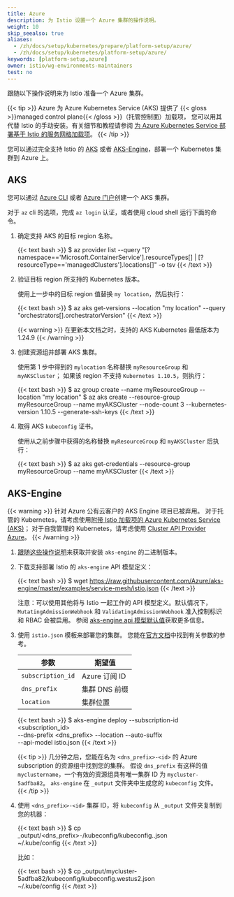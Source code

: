 ```yaml
---
title: Azure
description: 为 Istio 设置一个 Azure 集群的操作说明。
weight: 10
skip_seealso: true
aliases:
  - /zh/docs/setup/kubernetes/prepare/platform-setup/azure/
  - /zh/docs/setup/kubernetes/platform-setup/azure/
keywords: [platform-setup,azure]
owner: istio/wg-environments-maintainers
test: no
---
```


跟随以下操作说明来为 Istio 准备一个 Azure 集群。

{{< tip >}}
Azure 为 Azure Kubernetes Service (AKS) 提供了
{{< gloss >}}managed control plane{{< /gloss >}}（托管控制面）加载项，
您可以用其代替 Istio 的手动安装。有关细节和教程请参阅
[为 Azure Kubernetes Service 部署基于 Istio 的服务网格加载项](https://learn.microsoft.com/zh-cn/azure/aks/istio-deploy-addon)。
{{< /tip >}}

您可以通过完全支持 Istio 的 [AKS](https://azure.microsoft.com/zh-cn/services/kubernetes-service/)
或者 [AKS-Engine](https://github.com/azure/aks-engine)，部署一个 Kubernetes 集群到 Azure 上。

## AKS

您可以通过 [Azure CLI](https://learn.microsoft.com/zh-cn/azure/aks/learn/quick-kubernetes-deploy-cli)
或者 [Azure 门户](https://docs.microsoft.com/zh-cn/azure/aks/learn/quick-kubernetes-deploy-portal)创建一个 AKS 集群。

对于 `az` cli 的选项，完成 `az login` 认证，或者使用 cloud shell 运行下面的命令。

1. 确定支持 AKS 的目标 region 名称。

    {{< text bash >}}
    $ az provider list --query "[?namespace=='Microsoft.ContainerService'].resourceTypes[] | [?resourceType=='managedClusters'].locations[]" -o tsv
    {{< /text >}}

1. 验证目标 region 所支持的 Kubernetes 版本。

    使用上一步中的目标 region 值替换 `my location`，然后执行：

    {{< text bash >}}
    $ az aks get-versions --location "my location" --query "orchestrators[].orchestratorVersion"
    {{< /text >}}

    {{< warning >}}
    在更新本文档之时，支持的 AKS Kubernetes 最低版本为 1.24.9
    {{< /warning >}}

1. 创建资源组并部署 AKS 集群。

    使用第 1 步中得到的 `mylocation` 名称替换 `myResourceGroup` 和 `myAKSCluster`；
    如果该 region 不支持 `Kubernetes 1.10.5`，则执行：

    {{< text bash >}}
    $ az group create --name myResourceGroup --location "my location"
    $ az aks create --resource-group myResourceGroup --name myAKSCluster --node-count 3 --kubernetes-version 1.10.5 --generate-ssh-keys
    {{< /text >}}

1. 取得 AKS `kubeconfig` 证书。

    使用从之前步骤中获得的名称替换 `myResourceGroup` 和 `myAKSCluster` 后执行：

    {{< text bash >}}
    $ az aks get-credentials --resource-group myResourceGroup --name myAKSCluster
    {{< /text >}}

## AKS-Engine

{{< warning >}}
针对 Azure 公有云客户的 AKS Engine 项目已被弃用。
对于托管的 Kubernetes，请考虑使用[附带 Istio 加载项的 Azure Kubernetes Service (AKS)](https://learn.microsoft.com/zh-cn/azure/aks/istio-about)；
对于自我管理的 Kubernetes，请考虑使用 [Cluster API Provider Azure](https://github.com/kubernetes-sigs/cluster-api-provider-azure)。
{{< /warning >}}

1. [跟随这些操作说明](https://github.com/Azure/aks-engine/blob/master/docs/tutorials/quickstart.md#install-aks-engine)来获取并安装 `aks-engine` 的二进制版本。

1. 下载支持部署 Istio 的 `aks-engine` API 模型定义：

    {{< text bash >}}
    $ wget https://raw.githubusercontent.com/Azure/aks-engine/master/examples/service-mesh/istio.json
    {{< /text >}}

    注意：可以使用其他将与 Istio 一起工作的 API 模型定义。默认情况下，
    `MutatingAdmissionWebhook` 和 `ValidatingAdmissionWebhook` 准入控制标识和 RBAC 会被启用。
    参阅 [aks-engine api 模型默认值](https://github.com/Azure/aks-engine/blob/master/docs/topics/clusterdefinitions.md)获取更多信息。

1. 使用 `istio.json` 模板来部署您的集群。
   您能在[官方文档](https://github.com/Azure/aks-engine/blob/master/docs/topics/creating_new_clusters.md#deploy)中找到有关参数的参考。

    | 参数                             | 期望值             |
    |---------------------------------------|----------------------------|
    | `subscription_id`                     | Azure 订阅 ID      |
    | `dns_prefix`                          | 集群 DNS 前缀         |
    | `location`                            | 集群位置           |

    {{< text bash >}}
    $ aks-engine deploy --subscription-id <subscription_id> \
      --dns-prefix <dns_prefix> --location <location> --auto-suffix \
      --api-model istio.json
    {{< /text >}}

    {{< tip >}}
    几分钟之后，您能在名为 `<dns_prefix>-<id>` 的 Azure subscription 的资源组中找到您的集群。
    假设 `dns_prefix` 有这样的值 `myclustername`，一个有效的资源组具有唯一集群 ID 为 `mycluster-5adfba82`。
    `aks-engine` 在 `_output` 文件夹中生成您的 `kubeconfig` 文件。
    {{< /tip >}}

1. 使用 `<dns_prefix>-<id>` 集群 ID，将 `kubeconfig` 从 `_output` 文件夹复制到您的机器：

    {{< text bash >}}
    $ cp \_output/<dns_prefix>-<id>/kubeconfig/kubeconfig.<location>.json \
     ~/.kube/config
    {{< /text >}}

    比如：

    {{< text bash >}}
    $ cp \_output/mycluster-5adfba82/kubeconfig/kubeconfig.westus2.json \
     ~/.kube/config
    {{< /text >}}
